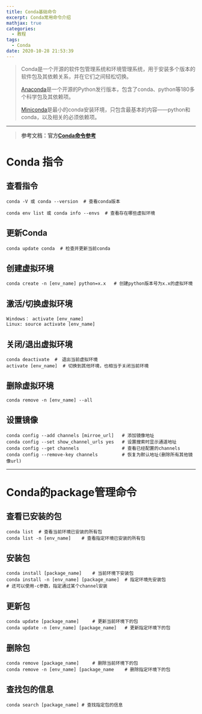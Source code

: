 ```yaml
---
title: Conda基础命令
excerpt: Conda常用命令介绍
mathjax: true
categories:
  - 教程
tags:
  - Conda
date: 2020-10-28 21:53:39
---
```


> Conda是一个开源的软件包管理系统和环境管理系统，用于安装多个版本的软件包及其依赖关系，并在它们之间轻松切换。
>
> [Anaconda](https://www.anaconda.com/)是一个开源的Python发行版本，包含了conda、python等180多个科学包及其依赖项。
>
> [Miniconda](https://docs.conda.io/en/latest/miniconda.html)是最小的conda安装环境，只包含最基本的内容——python和conda，以及相关的必须依赖项。

---
> **参考文档：官方[Conda命令参考](https://docs.conda.io/projects/conda/en/latest/commands.html)**

# Conda 指令

## 查看指令

```
conda -V 或 conda --version	# 查看conda版本
```

```
conda env list 或 conda info --envs  # 查看存在哪些虚拟环境
```

## 更新Conda

```
conda update conda  # 检查并更新当前conda
```

## 创建虚拟环境

```
conda create -n [env_name] python=x.x	# 创建python版本号为x.x的虚拟环境
```

## 激活/切换虚拟环境

```
Windows： activate [env_name]
Linux: source activate [env_name]
```

## 关闭/退出虚拟环境

```
conda deactivate  #　退出当前虚拟环境
activate [env_name]  # 切换到其他环境，也相当于关闭当前环境
```

## 删除虚拟环境

```
conda remove -n [env_name] --all
```

## 设置镜像

```
conda config --add channels [mirroe_url]   # 添加镜像地址
conda config --set show_channel_urls yes   # 设置搜索时显示通道地址
conda config --get channels                # 查看已经配置的channels
conda config --remove-key channels  	   # 恢复为默认地址(删除所有其他镜像url)
```

---

# Conda的package管理命令

## 查看已安装的包

```
conda list	# 查看当前环境已安装的所有包
conda list -n [env_name]	# 查看指定环境已安装的所有包
```

## 安装包

```
conda install [package_name]	# 当前环境下安装包
conda install -n [env_name] [package_name]	# 指定环境先安装包
# 还可以使用-c参数，指定通过某个channel安装
```

## 更新包

```
conda update [package_name]		# 更新当前环境下的包
conda update -n [env_name] [package_name]	# 更新指定环境下的包
```

## 删除包

```
conda remove [package_name]		# 删除当前环境下的包
conda remove -n [env_name] [package_name	# 删除指定环境下的包
```

## 查找包的信息

```
conda search [package_name]	# 查找指定包的信息
```

